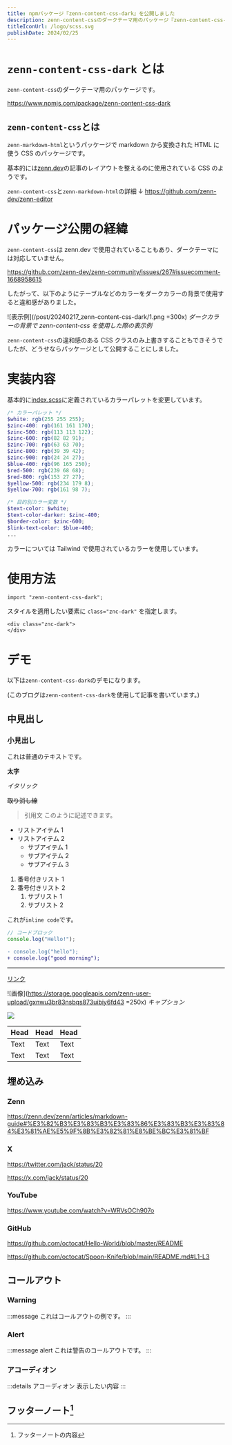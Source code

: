 ```yaml
---
title: npmパッケージ『zenn-content-css-dark』を公開しました
description: zenn-content-cssのダークテーマ用のパッケージ『zenn-content-css-dark』を公開した経緯と使用方法をまとめています。
titleIconUrl: /logo/scss.svg
publishDate: 2024/02/25
---
```


# **`zenn-content-css-dark` とは**

`zenn-content-css`のダークテーマ用のパッケージです。

https://www.npmjs.com/package/zenn-content-css-dark

## **`zenn-content-css`とは**

`zenn-markdown-html`というパッケージで markdown から変換された HTML に使う CSS のパッケージです。

基本的には[zenn.dev](https://zenn.dev/)の記事のレイアウトを整えるのに使用されている CSS のようです。

`zenn-content-css`と`zenn-markdown-html`の詳細 ↓
https://github.com/zenn-dev/zenn-editor

# **パッケージ公開の経緯**

`zenn-content-css`は zenn.dev で使用されていることもあり、ダークテーマには対応していません。

https://github.com/zenn-dev/zenn-community/issues/267#issuecomment-1668958615

したがって、以下のようにテーブルなどのカラーをダークカラーの背景で使用すると違和感がありました。

![表示例](/post/20240217_zenn-content-css-dark/1.png =300x)
_ダークカラーの背景で zenn-content-css を使用した際の表示例_

`zenn-content-css`の違和感のある CSS クラスのみ上書きすることもできそうでしたが、どうせならパッケージとして公開することにしました。

# **実装内容**

基本的に[index.scss](https://github.com/zenn-dev/zenn-editor/blob/canary/packages/zenn-content-css/src/index.scss)に定義されているカラーパレットを変更しています。

```scss:index.scss
/* カラーパレット */
$white: rgb(255 255 255);
$zinc-400: rgb(161 161 170);
$zinc-500: rgb(113 113 122);
$zinc-600: rgb(82 82 91);
$zinc-700: rgb(63 63 70);
$zinc-800: rgb(39 39 42);
$zinc-900: rgb(24 24 27);
$blue-400: rgb(96 165 250);
$red-500: rgb(239 68 68);
$red-800: rgb(153 27 27);
$yellow-500: rgb(234 179 8);
$yellow-700: rgb(161 98 7);

/* 目的別カラー変数 */
$text-color: $white;
$text-color-darker: $zinc-400;
$border-color: $zinc-600;
$link-text-color: $blue-400;
...
```

カラーについては Tailwind で使用されているカラーを使用しています。

# **使用方法**

```tsx
import "zenn-content-css-dark";
```

スタイルを適用したい要素に `class="znc-dark"` を指定します。

```tsx
<div class="znc-dark">
</div>
```

# **デモ**

以下は`zenn-content-css-dark`のデモになります。

(このブログは`zenn-content-css-dark`を使用して記事を書いています。)

## 中見出し

### 小見出し

これは普通のテキストです。

**太字**

_イタリック_

~~取り消し線~~

> 引用文
> このように記述できます。

- リストアイテム 1
- リストアイテム 2
  - サブアイテム 1
  - サブアイテム 2
  * サブアイテム 3

1. 番号付きリスト 1
2. 番号付きリスト 2
   1. サブリスト 1
   2. サブリスト 2

これが`inline code`です。

<!-- TODO: ◯◯について追記する -->

```js:foo.js
// コードブロック
console.log("Hello!");
```

```diff js:sample.js
- console.log("hello");
+ console.log("good morning");
```

---

[リンク](https://zenn.dev)

![画像](https://storage.googleapis.com/zenn-user-upload/gxnwu3br83nsbqs873uibiy6fd43 =250x)
_キャプション_

[![](https://storage.googleapis.com/zenn-user-upload/gxnwu3br83nsbqs873uibiy6fd43)](https://zenn.dev)

| Head | Head | Head |
| ---- | ---- | ---- |
| Text | Text | Text |
| Text | Text | Text |

## 埋め込み

### Zenn

https://zenn.dev/zenn/articles/markdown-guide#%E3%82%B3%E3%83%B3%E3%83%86%E3%83%B3%E3%83%84%E3%81%AE%E5%9F%8B%E3%82%81%E8%BE%BC%E3%81%BF

### X

https://twitter.com/jack/status/20

https://x.com/jack/status/20

### YouTube

https://www.youtube.com/watch?v=WRVsOCh907o

### GitHub

https://github.com/octocat/Hello-World/blob/master/README

https://github.com/octocat/Spoon-Knife/blob/main/README.md#L1-L3

## コールアウト

### Warning

:::message
これはコールアウトの例です。
:::

### Alert

:::message alert
これは警告のコールアウトです。
:::

### アコーディオン

:::details アコーディオン
表示したい内容
:::

## フッターノート[^1]

[^1]: フッターノートの内容
